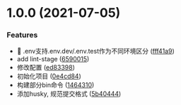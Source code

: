 # 1.0.0 (2021-07-05)


### Features

* 🎸 .env支持.env.dev/.env.test作为不同环境区分 ([fff41a9](https://github.com/aotuzuche/automs/commit/fff41a9826da22a49bbe1ac6f14dcb3d65bbadd7))
* add lint-stage ([6590015](https://github.com/aotuzuche/automs/commit/6590015e69cfd5e490285b2217c8b809218af997))
* 修改配置 ([ed83398](https://github.com/aotuzuche/automs/commit/ed833989df6ee376761ac1a9efd26c14d7ee74b5))
* 初始化项目 ([0e4cd84](https://github.com/aotuzuche/automs/commit/0e4cd848d0d14135dcb88d5158747bacfc0db536))
* 构建部分bin命令 ([1464310](https://github.com/aotuzuche/automs/commit/1464310f7847de0ee74c3dfae8ec6e3192d386be))
* 添加husky, 规范提交格式 ([5b40444](https://github.com/aotuzuche/automs/commit/5b40444ad02e25a7085d5a67b8bff694fa90b570))



